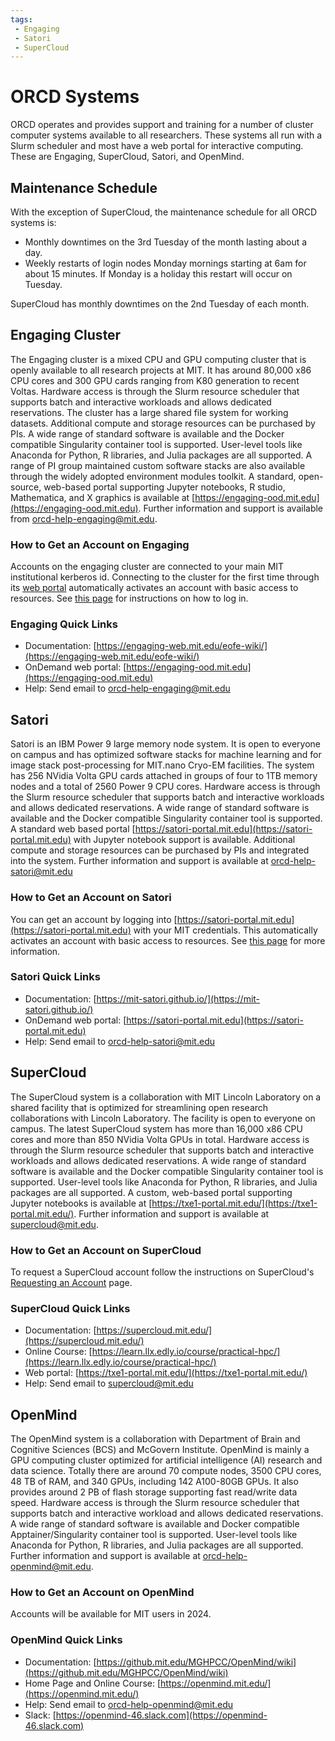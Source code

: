 ```yaml
---
tags:
 - Engaging
 - Satori
 - SuperCloud
---
```


# ORCD Systems

ORCD operates and provides support and training for a number of cluster computer systems available to all researchers. These systems all run with a Slurm scheduler and most have a web portal for interactive computing. These are Engaging, SuperCloud, Satori, and OpenMind.

## Maintenance Schedule

With the exception of SuperCloud, the maintenance schedule for all ORCD systems is:

- Monthly downtimes on the 3rd Tuesday of the month lasting about a day.
- Weekly restarts of login nodes Monday mornings starting at 6am for about 15 minutes. If Monday is a holiday this restart will occur on Tuesday.

SuperCloud has monthly downtimes on the 2nd Tuesday of each month.

## Engaging Cluster

<!--
Does engaging have newer GPUs than Voltas now?
-->

The Engaging cluster is a mixed CPU and GPU computing cluster that is openly available to all 
research projects at MIT. It has around 80,000 x86 CPU cores and 300 
GPU cards ranging from K80 generation to recent Voltas. Hardware access is through the Slurm 
resource scheduler that supports batch and interactive workloads and allows dedicated reservations.
The cluster has a large shared file system for working datasets. Additional compute and storage 
resources can be purchased by PIs. A wide range of standard software is available and the Docker 
compatible Singularity container tool is supported. User-level tools like Anaconda for Python, 
R libraries, and Julia packages are all supported. A range of PI group maintained custom software 
stacks are also available through the widely adopted environment modules toolkit. A standard, 
open-source, web-based portal supporting Jupyter notebooks, R studio, Mathematica, and X graphics 
is available at [https://engaging-ood.mit.edu](https://engaging-ood.mit.edu). Further information and support is available from <orcd-help-engaging@mit.edu>.

### How to Get an Account on Engaging

Accounts on the engaging cluster are connected to your main MIT institutional kerberos id. 
Connecting to the cluster for the first time through its [web portal](https://engaging-ood.mit.edu) automatically activates an account with basic access to resources. See [this page](https://engaging-web.mit.edu/eofe-wiki/logging_in/engaging-ood/) for instructions on how to log in.

### Engaging Quick Links

- Documentation: [https://engaging-web.mit.edu/eofe-wiki/](https://engaging-web.mit.edu/eofe-wiki/)
- OnDemand web portal: [https://engaging-ood.mit.edu](https://engaging-ood.mit.edu)
- Help: Send email to <orcd-help-engaging@mit.edu>

## Satori

Satori is an IBM Power 9 large memory node system. It is open to everyone on campus and has 
optimized software stacks for machine learning and for image stack post-processing for 
MIT.nano Cryo-EM facilities. The system has 256 NVidia Volta GPU cards attached in groups of 
four to 1TB memory nodes and a total of 2560 Power 9 CPU cores. Hardware access is through the 
Slurm resource scheduler that supports batch and interactive workloads and allows dedicated 
reservations. A wide range of standard software is available and the Docker compatible 
Singularity container tool is supported. A standard web based portal 
[https://satori-portal.mit.edu](https://satori-portal.mit.edu) with Jupyter notebook support is available. Additional compute and storage resources can be purchased by PIs and integrated into the system. Further 
information and support is available at <orcd-help-satori@mit.edu>

### How to Get an Account on Satori

You can get an account by logging into [https://satori-portal.mit.edu](https://satori-portal.mit.edu) with your MIT credentials. This automatically activates an account with basic access to resources. See [this page](https://mit-satori.github.io/satori-basics.html#how-can-i-get-an-account) for more information.

### Satori Quick Links

- Documentation: [https://mit-satori.github.io/](https://mit-satori.github.io/)
- OnDemand web portal: [https://satori-portal.mit.edu](https://satori-portal.mit.edu)
- Help: Send email to <orcd-help-satori@mit.edu>

## SuperCloud

The SuperCloud system is a collaboration with MIT Lincoln Laboratory on a shared facility that 
is optimized for streamlining open research collaborations with Lincoln Laboratory. The facility 
is open to everyone on campus. The latest SuperCloud system has more than 16,000 x86 CPU cores 
and more than 850 NVidia Volta GPUs in total. Hardware access is through the Slurm resource 
scheduler that supports batch and interactive workloads and allows dedicated reservations. A wide 
range of standard software is available and the Docker compatible Singularity container tool is 
supported. User-level tools like Anaconda for Python, R libraries, and Julia packages are all supported. A custom, web-based portal supporting Jupyter notebooks is available at
[https://txe1-portal.mit.edu/](https://txe1-portal.mit.edu/). Further information and support is available at <supercloud@mit.edu>.

### How to Get an Account on SuperCloud

To request a SuperCloud account follow the instructions on SuperCloud's [Requesting an Account](https://supercloud.mit.edu/requesting-account) page.

### SuperCloud Quick Links

- Documentation: [https://supercloud.mit.edu/](https://supercloud.mit.edu/)
- Online Course: [https://learn.llx.edly.io/course/practical-hpc/](https://learn.llx.edly.io/course/practical-hpc/)
- Web portal: [https://txe1-portal.mit.edu/](https://txe1-portal.mit.edu/)
- Help: Send email to <supercloud@mit.edu>

## OpenMind

The OpenMind system is a collaboration with Department of Brain and Cognitive Sciences (BCS) and McGovern Institute. OpenMind is mainly a GPU computing cluster optimized for artificial intelligence (AI) research and data science. Totally there are around 70 compute nodes, 3500 CPU cores, 48 TB of RAM, and 340 GPUs, including 142 A100-80GB GPUs. It also provides around 2 PB of flash storage supporting fast read/write data speed. Hardware access is through the Slurm resource scheduler that supports batch and interactive workload and allows dedicated reservations. A wide range of standard software is available and Docker compatible Apptainer/Singularity container tool is supported. User-level tools like Anaconda for Python, R libraries, and Julia packages are all supported. Further information and support is available at <orcd-help-openmind@mit.edu>.

### How to Get an Account on OpenMind
Accounts will be available for MIT users in 2024.

### OpenMind Quick Links

- Documentation: [https://github.mit.edu/MGHPCC/OpenMind/wiki](https://github.mit.edu/MGHPCC/OpenMind/wiki)
- Home Page and Online Course: [https://openmind.mit.edu/](https://openmind.mit.edu/)
- Help: Send email to <orcd-help-openmind@mit.edu>
- Slack: [https://openmind-46.slack.com](https://openmind-46.slack.com)

